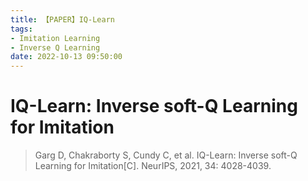 ```yaml
---
title: 【PAPER】IQ-Learn
tags:
- Imitation Learning
- Inverse Q Learning
date: 2022-10-13 09:50:00
---
```


# IQ-Learn: Inverse soft-Q Learning for Imitation

> Garg D, Chakraborty S, Cundy C, et al. IQ-Learn: Inverse soft-Q Learning for Imitation[C]. NeurIPS, 2021, 34: 4028-4039.

<!-- more -->